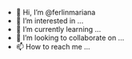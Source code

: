 - 👋 Hi, I’m @ferlinmariana
- 👀 I’m interested in ...
- 🌱 I’m currently learning ...
- 💞️ I’m looking to collaborate on ...
- 📫 How to reach me ...

<!---
ferlinmariana/ferlinmariana is a ✨ special ✨ repository because its `README.md` (this file) appears on your GitHub profile.
You can click the Preview link to take a look at your changes.
--->
